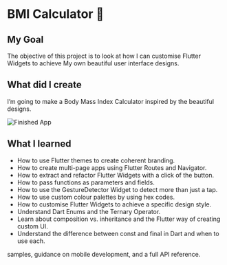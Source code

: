 # BMI Calculator 💪

## My Goal

The objective of this project is to look at how I can customise Flutter Widgets to achieve My own beautiful user interface designs.


## What did I create

I’m going to make a Body Mass Index Calculator inspired by the beautiful designs.

![Finished App](https://github.com/SadraAG84/Flutter_Course/blob/main/bmi_calculator/_A%20Final%20View_/bmi-calc-demo.gif)
## What I learned

- How to use Flutter themes to create coherent branding. 
- How to create multi-page apps using Flutter Routes and Navigator.
- How to extract and refactor Flutter Widgets with a click of the button. 
- How to pass functions as parameters and fields.
- How to use the GestureDetector Widget to detect more than just a tap.
- How to use custom colour palettes by using hex codes.
- How to customise Flutter Widgets to achieve a specific design style.
- Understand Dart Enums and the Ternary Operator.
- Learn about composition vs. inheritance and the Flutter way of creating custom UI.
- Understand the difference between const and final in Dart and when to use each.


samples, guidance on mobile development, and a full API reference.
